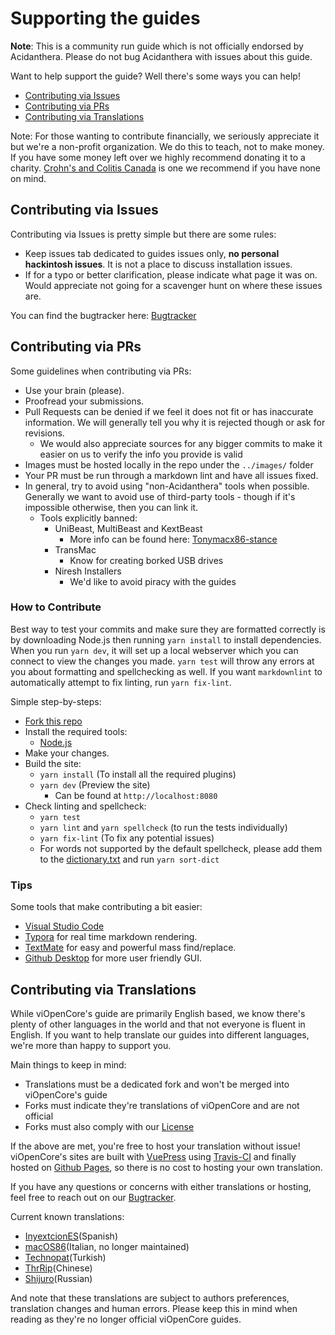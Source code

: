 # Supporting the guides

**Note**: This is a community run guide which is not officially endorsed by Acidanthera. Please do not bug Acidanthera with issues about this guide.

Want to help support the guide? Well there's some ways you can help!

* [Contributing via Issues](#contributing-via-issues)
* [Contributing via PRs](#contributing-via-prs)
* [Contributing via Translations](#contributing-via-translations)

Note: For those wanting to contribute financially, we seriously appreciate it but we're a non-profit organization. We do this to teach, not to make money. If you have some money left over we highly recommend donating it to a charity. [Crohn's and Colitis Canada](https://crohnsandcolitis.donorportal.ca/Donation/DonationDetails.aspx?L=en-CA&G=159&F=1097&T=GENER) is one we recommend if you have none on mind.

## Contributing via Issues

 Contributing via Issues is pretty simple but there are some rules:

* Keep issues tab dedicated to guides issues only, **no personal hackintosh issues**. It is not a place to discuss installation issues.
* If for a typo or better clarification, please indicate what page it was on. Would appreciate not going for a scavenger hunt on where these issues are.

You can find the bugtracker here: [Bugtracker](https://github.com/viopencore/bugtracker)

## Contributing via PRs

Some guidelines when contributing via PRs:

* Use your brain (please).
* Proofread your submissions.
* Pull Requests can be denied if we feel it does not fit or has inaccurate information. We will generally tell you why it is rejected though or ask for revisions.
  * We would also appreciate sources for any bigger commits to make it easier on us to verify the info you provide is valid
* Images must be hosted locally in the repo under the `../images/` folder
* Your PR must be run through a markdown lint and have all issues fixed.
* In general, try to avoid using "non-Acidanthera" tools when possible. Generally we want to avoid use of third-party tools  - though if it's impossible otherwise, then you can link it.
  * Tools explicitly banned:
    * UniBeast, MultiBeast and KextBeast
      * More info can be found here: [Tonymacx86-stance](https://github.com/khronokernel/Tonymcx86-stance)
    * TransMac
      * Know for creating borked USB drives
    * Niresh Installers
      * We'd like to avoid piracy with the guides

### How to Contribute

Best way to test your commits and make sure they are formatted correctly is by downloading Node.js then running `yarn install` to install dependencies. When you run `yarn dev`, it will set up a local webserver which you can connect to view the changes you made. `yarn test` will throw any errors at you about formatting and spellchecking as well. If you want `markdownlint` to automatically attempt to fix linting, run `yarn fix-lint`.

Simple step-by-steps:

* [Fork this repo](https://github.com/viopencore/OpenCore-Install-Guide/fork/)
* Install the required tools:
  * [Node.js](https://nodejs.org/)
* Make your changes.
* Build the site:
  * `yarn install` (To install all the required plugins)
  * `yarn dev` (Preview the site)
    * Can be found at `http://localhost:8080`
* Check linting and spellcheck:
  * `yarn test`
  * `yarn lint` and `yarn spellcheck` (to run the tests individually)
  * `yarn fix-lint` (To fix any potential issues)
  * For words not supported by the default spellcheck, please add them to the [dictionary.txt](./dictionary/dictionary.txt) and run `yarn sort-dict`

### Tips

Some tools that make contributing a bit easier:

* [Visual Studio Code](https://code.visualstudio.com)
* [Typora](https://typora.io) for real time markdown rendering.
* [TextMate](https://macromates.com) for easy and powerful mass find/replace.
* [Github Desktop](https://desktop.github.com) for more user friendly GUI.

## Contributing via Translations

While viOpenCore's guide are primarily English based, we know there's plenty of other languages in the world and that not everyone is fluent in English. If you want to help translate our guides into different languages, we're more than happy to support you.

Main things to keep in mind:

* Translations must be a dedicated fork and won't be merged into viOpenCore's guide
* Forks must indicate they're translations of viOpenCore and are not official
* Forks must also comply with our [License](LICENSE.md)

If the above are met, you're free to host your translation without issue! viOpenCore's sites are built with [VuePress](https://vuepress.vuejs.org) using [Travis-CI](https://travis-ci.org) and finally hosted on [Github Pages](https://pages.github.com), so there is no cost to hosting your own translation.

If you have any questions or concerns with either translations or hosting, feel free to reach out on our [Bugtracker](https://github.com/viopencore/bugtracker).

Current known translations:

* [InyextcionES](https://github.com/InyextcionES/OpenCore-Install-Guide)(Spanish)
* [macOS86](https://macos86.gitbook.io/guida-opencore/)(Italian, no longer maintained)
* [Technopat](https://www.technopat.net/sosyal/konu/opencore-ile-macos-kurulum-rehberi.963661/)(Turkish)
* [ThrRip](https://github.com/ThrRip/OpenCore-Install-Guide)(Chinese)
* [Shijuro](https://github.com/shijuro/OpenCore-Install-Guide)(Russian)

And note that these translations are subject to authors preferences, translation changes and human errors. Please keep this in mind when reading as they're no longer official viOpenCore guides.
